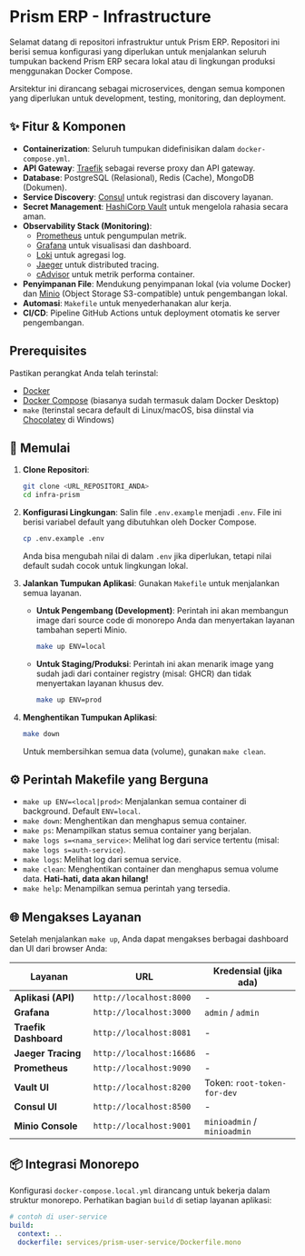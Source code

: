 # Prism ERP - Infrastructure

Selamat datang di repositori infrastruktur untuk Prism ERP. Repositori ini berisi semua konfigurasi yang diperlukan untuk menjalankan seluruh tumpukan backend Prism ERP secara lokal atau di lingkungan produksi menggunakan Docker Compose.

Arsitektur ini dirancang sebagai microservices, dengan semua komponen yang diperlukan untuk development, testing, monitoring, dan deployment.

## ✨ Fitur & Komponen

-   **Containerization**: Seluruh tumpukan didefinisikan dalam `docker-compose.yml`.
-   **API Gateway**: [Traefik](httpsa://traefik.io/traefik/) sebagai reverse proxy dan API gateway.
-   **Database**: PostgreSQL (Relasional), Redis (Cache), MongoDB (Dokumen).
-   **Service Discovery**: [Consul](https://www.consul.io/) untuk registrasi dan discovery layanan.
-   **Secret Management**: [HashiCorp Vault](https://www.vaultproject.io/) untuk mengelola rahasia secara aman.
-   **Observability Stack (Monitoring)**:
    -   [Prometheus](https://prometheus.io/) untuk pengumpulan metrik.
    -   [Grafana](https://grafana.com/) untuk visualisasi dan dashboard.
    -   [Loki](https://grafana.com/oss/loki/) untuk agregasi log.
    -   [Jaeger](https://www.jaegertracing.io/) untuk distributed tracing.
    -   [cAdvisor](https://github.com/google/cadvisor) untuk metrik performa container.
-   **Penyimpanan File**: Mendukung penyimpanan lokal (via volume Docker) dan [Minio](https://min.io/) (Object Storage S3-compatible) untuk pengembangan lokal.
-   **Automasi**: `Makefile` untuk menyederhanakan alur kerja.
-   **CI/CD**: Pipeline GitHub Actions untuk deployment otomatis ke server pengembangan.

##  Prerequisites

Pastikan perangkat Anda telah terinstal:
*   [Docker](https://www.docker.com/get-started)
*   [Docker Compose](https://docs.docker.com/compose/install/) (biasanya sudah termasuk dalam Docker Desktop)
*   `make` (terinstal secara default di Linux/macOS, bisa diinstal via [Chocolatey](https://chocolatey.org/packages/make) di Windows)

## 🚀 Memulai

1.  **Clone Repositori**:
    ```bash
    git clone <URL_REPOSITORI_ANDA>
    cd infra-prism
    ```

2.  **Konfigurasi Lingkungan**:
    Salin file `.env.example` menjadi `.env`. File ini berisi variabel default yang dibutuhkan oleh Docker Compose.
    ```bash
    cp .env.example .env
    ```
    Anda bisa mengubah nilai di dalam `.env` jika diperlukan, tetapi nilai default sudah cocok untuk lingkungan lokal.

3.  **Jalankan Tumpukan Aplikasi**:
    Gunakan `Makefile` untuk menjalankan semua layanan.

    *   **Untuk Pengembang (Development)**: Perintah ini akan membangun image dari source code di monorepo Anda dan menyertakan layanan tambahan seperti Minio.
        ```bash
        make up ENV=local
        ```

    *   **Untuk Staging/Produksi**: Perintah ini akan menarik image yang sudah jadi dari container registry (misal: GHCR) dan tidak menyertakan layanan khusus dev.
        ```bash
        make up ENV=prod
        ```

4.  **Menghentikan Tumpukan Aplikasi**:
    ```bash
    make down
    ```
    Untuk membersihkan semua data (volume), gunakan `make clean`.

## ⚙️ Perintah Makefile yang Berguna

-   `make up ENV=<local|prod>`: Menjalankan semua container di background. Default `ENV=local`.
-   `make down`: Menghentikan dan menghapus semua container.
-   `make ps`: Menampilkan status semua container yang berjalan.
-   `make logs s=<nama_service>`: Melihat log dari service tertentu (misal: `make logs s=auth-service`).
-   `make logs`: Melihat log dari semua service.
-   `make clean`: Menghentikan container dan menghapus semua volume data. **Hati-hati, data akan hilang!**
-   `make help`: Menampilkan semua perintah yang tersedia.

## 🌐 Mengakses Layanan

Setelah menjalankan `make up`, Anda dapat mengakses berbagai dashboard dan UI dari browser Anda:

| Layanan               | URL                            | Kredensial (jika ada)                 |
| --------------------- | ------------------------------ | ------------------------------------- |
| **Aplikasi (API)**    | `http://localhost:8000`        | -                                     |
| **Grafana**           | `http://localhost:3000`        | `admin` / `admin`                     |
| **Traefik Dashboard** | `http://localhost:8081`        | -                                     |
| **Jaeger Tracing**    | `http://localhost:16686`       | -                                     |
| **Prometheus**        | `http://localhost:9090`        | -                                     |
| **Vault UI**          | `http://localhost:8200`        | Token: `root-token-for-dev`           |
| **Consul UI**         | `http://localhost:8500`        | -                                     |
| **Minio Console**     | `http://localhost:9001`        | `minioadmin` / `minioadmin`           |

## 📦 Integrasi Monorepo

Konfigurasi `docker-compose.local.yml` dirancang untuk bekerja dalam struktur monorepo. Perhatikan bagian `build` di setiap layanan aplikasi:
```yaml
# contoh di user-service
build:
  context: ..
  dockerfile: services/prism-user-service/Dockerfile.mono

